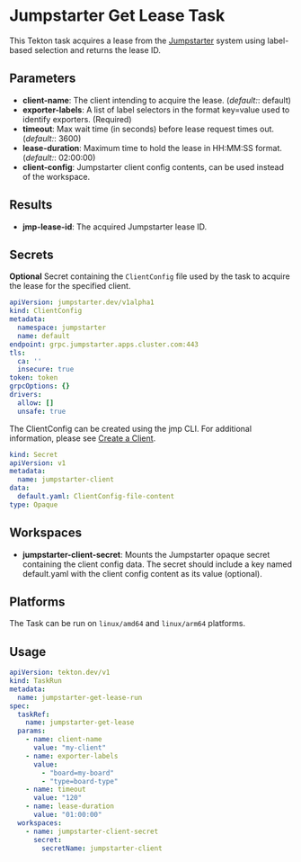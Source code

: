 # Jumpstarter Get Lease Task

This Tekton task acquires a lease from the [Jumpstarter](https://github.com/jumpstarter-dev/jumpstarter) system using label-based selection and returns the lease ID.

## Parameters
- **client-name**: The client intending to acquire the lease. (_default:_: default)
- **exporter-labels**: A list of label selectors in the format key=value used to identify exporters. (Required)
- **timeout**: Max wait time (in seconds) before lease request times out. (_default:_: 3600)
- **lease-duration**: Maximum time to hold the lease in HH:MM:SS format. (_default:_: 02:00:00)
- **client-config**: Jumpstarter client config contents, can be used instead of the workspace.

## Results
- **jmp-lease-id**: The acquired Jumpstarter lease ID.

## Secrets

**Optional** Secret containing the `ClientConfig` file used by the task to acquire the lease for the specified client.

```yaml
apiVersion: jumpstarter.dev/v1alpha1
kind: ClientConfig
metadata:
  namespace: jumpstarter
  name: default
endpoint: grpc.jumpstarter.apps.cluster.com:443
tls:
  ca: ''
  insecure: true
token: token
grpcOptions: {}
drivers:
  allow: []
  unsafe: true
```
The ClientConfig can be created using the jmp CLI. For additional information, please see [Create a Client](https://docs.jumpstarter.dev/getting-started/setup-exporter-client.html#create-a-client).

```yaml
kind: Secret
apiVersion: v1
metadata:
  name: jumpstarter-client
data:
  default.yaml: ClientConfig-file-content
type: Opaque
```

## Workspaces
- **jumpstarter-client-secret**: Mounts the Jumpstarter opaque secret containing the client config data. The secret should include a key named default.yaml with the client config content as its value (optional).

## Platforms
The Task can be run on `linux/amd64` and `linux/arm64` platforms.

## Usage
```yaml
apiVersion: tekton.dev/v1
kind: TaskRun
metadata:
  name: jumpstarter-get-lease-run
spec:
  taskRef:
    name: jumpstarter-get-lease
  params:
    - name: client-name
      value: "my-client"
    - name: exporter-labels
      value:
        - "board=my-board"
        - "type=board-type"
    - name: timeout
      value: "120"
    - name: lease-duration
      value: "01:00:00"
  workspaces:
    - name: jumpstarter-client-secret
      secret:
        secretName: jumpstarter-client
```
